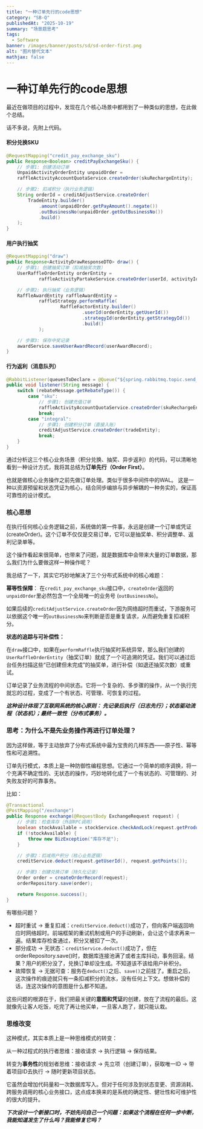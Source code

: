 ```yaml
---
title: "一种订单先行的code思想"
category: "SB-Q"  
publishedAt: "2025-10-19"  
summary: "场景题思考"  
tags:  
  - Software
banner: /images/banner/posts/sd/sd-order-first.png
alt: "图片替代文本"  
mathjax: false
---
```


# 一种订单先行的code思想

最近在做项目的过程中，发现在几个核心场景中都用到了一种类似的思想，在此做个总结。

话不多说，先附上代码。

#### 积分兑换SKU

```java
@RequestMapping("credit_pay_exchange_sku")
public Response<Boolean> creditPayExchangeSku() {
    // 步骤1: 创建活动订单
    UnpaidActivityOrderEntity unpaidOrder =
    raffleActivityAccountQuotaService.createOrder(skuRechargeEntity);

    // 步骤2: 扣减积分（执行业务逻辑）
    String orderId = creditAdjustService.createOrder(
        TradeEntity.builder()
            .amount(unpaidOrder.getPayAmount().negate())
            .outBusinessNo(unpaidOrder.getOutBusinessNo())
            .build()
    );
}
```

#### 用户执行抽奖

```java
@RequestMapping("draw")
public Response<ActivityDrawResponseDTO> draw() {
    // 步骤1: 创建抽奖订单（扣减抽奖次数）
    UserRaffleOrderEntity orderEntity =
            raffleActivityPartakeService.createOrder(userId, activityId);

    // 步骤2: 执行抽奖（业务逻辑）
    RaffleAwardEntity raffleAwardEntity =
            raffleStrategy.performRaffle(
                    RaffleFactorEntity.builder()
                            .userId(orderEntity.getUserId())
                            .strategyId(orderEntity.getStrategyId())
                            .build()
            );

    // 步骤3: 保存中奖记录
    awardService.saveUserAwardRecord(userAwardRecord);
}
```

#### 行为返利（消息队列）

```java
@RabbitListener(queuesToDeclare = @Queue("${spring.rabbitmq.topic.send_rebate}"))
public void listener(String message) {
    switch (rebateMessage.getRebateType()) {
        case "sku":
            // 步骤1: 创建充值订单
            raffleActivityAccountQuotaService.createOrder(skuRechargeEntity);
            break;
        case "integral":
            // 步骤1: 创建积分订单（直接入账）
            creditAdjustService.createOrder(tradeEntity);
            break;
    }
}
```

通过分析这三个核心业务场景（积分兑换、抽奖、异步返利）的代码，可以清晰地看到一种设计方式，我将其总结为**订单先行（Order First）**。

也就是做核心业务操作之前先做订单处理。类似于很多中间件中的WAL。 这是一种以资源预留和状态凭证为核心，结合同步编排与异步解耦的一种务实的，保证高可靠性的设计模式。


### 核心思想

在执行任何核心业务逻辑之前，系统做的第一件事，永远是创建一个订单或凭证 (createOrder)。这个订单不仅仅是交易订单，它可以是抽奖单、积分调整单、返利记录单等。

这个操作看起来很简单，也带来了问题，就是数据库中会带来大量的订单数据，那么我们为什么要做这样一种操作呢？

我总结了一下，其实它巧妙地解决了三个分布式系统中的核心难题：

**幂等性保障**：
在`credit_pay_exchange_sku`接口中，`createOrder`返回的`unpaidOrder`里必然包含一个全局唯一的业务号 (`outBusinessNo`)。

如果后续的`creditAdjustService.createOrder`因为网络超时而重试，下游服务可以依据这个唯一的`outBusinessNo`来判断是否是重复请求，从而避免重复扣减积分。


**状态的追踪与可补偿性：**

在`draw`接口中，如果在`performRaffle`执行抽奖时系统异常，那么我们创建的`UserRaffleOrderEntity`（抽奖订单）就成了一个可追溯的凭证。我们可以通过后台任务扫描这些“已创建但未完成”的抽奖单，进行补偿（如退还抽奖次数）或重试。

订单记录了业务流程的中间状态。它将一个复杂的、多步骤的操作，从一个执行完就忘的过程，变成了一个有状态、可管理、可恢复的过程。


_**这种设计体现了互联网系统的核心原则： 先记录后执行（日志先行）；状态驱动流程（状态机）；最终一致性（分布式事务）。**_


### 思考：为什么不是先业务操作再进行订单处理？

因为这样做，等于主动放弃了分布式系统中最为宝贵的几样东西——原子性、幂等性和可追溯性。

订单先行模式，本质上是一种防御性编程思想。它通过一个简单的顺序调换，将一个充满不确定性的、无状态的操作，巧妙地转化成了一个有状态的、可管理的、对失败友好的可靠事务。

比如：

```java
@Transactional
@PostMapping("/exchange")
public Response exchange(@RequestBody ExchangeRequest request) {
    // 步骤1：检查库存（外部RPC调用）
    boolean stockAvailable = stockService.checkAndLock(request.getProductId(), 1);
    if (!stockAvailable) {
        throw new BizException("库存不足");
    }

    // 步骤2：扣减用户积分（核心业务逻辑）
    creditService.deduct(request.getUserId(), request.getPoints());

    // 步骤3：创建兑换订单（持久化记录）
    Order order = createOrderRecord(request);
    orderRepository.save(order);

    return Response.success();
}
```
有哪些问题？

- 超时重试 -> 重复扣减：`creditService.deduct()`成功了，但向客户端返回响应时网络超时。前端框架的重试机制或用户的手动刷新，会让这个请求再来一遍。结果库存检查通过，积分又被扣了一次。
- 部分成功 -> 无状态：`creditService.deduct()`成功了，但在orderRepository.save()时，数据库连接池满了或者主库抖动，事务回滚。结果？用户的积分没了，兑换订单却没生成。不知道该不该给用户补积分。
- 故障恢复 -> 无据可查：服务在`deduct()`之后、`save()`之前挂了。重启之后，这次操作的痕迹就只有一条扣减积分的流水，没有任何上下文。想做补偿的话，连这次操作的意图是什么都不知道。


这些问题的根源在于，我们把最关键的**意图和凭证**的创建，放在了流程的最后。这就像先让客人吃饭，吃完了再让他买单，一旦客人跑了，就只能认栽。


### 思维改变

这种模式，其实本质上是一种思维模式的转变： 

从一种过程式的执行者思维：接收请求 -> 执行逻辑 -> 保存结果。 

转变为**事务性**的规划者思维：接收请求 -> 先立项（创建订单），获取唯一ID -> 带着项目ID去执行 -> 随时更新项目状态。

它虽然会增加代码量和一次数据库写入。但对于任何涉及到状态变更、资源消耗、跨服务调用的核心业务接口，这点成本换来的是系统的确定性、健壮性和可维护性的很大的提升。

**_下次设计一个新接口时，不妨先问自己一个问题：如果这个流程在任何一步中断，我能知道发生了什么吗？我能修复它吗？_**